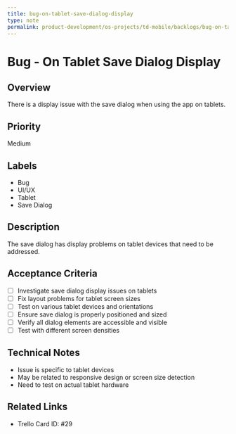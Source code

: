 ```yaml
---
title: bug-on-tablet-save-dialog-display
type: note
permalink: product-development/os-projects/td-mobile/backlogs/bug-on-tablet-save-dialog-display
---
```


# Bug - On Tablet Save Dialog Display

## Overview
There is a display issue with the save dialog when using the app on tablets.

## Priority
Medium

## Labels
- Bug
- UI/UX
- Tablet
- Save Dialog

## Description
The save dialog has display problems on tablet devices that need to be addressed.

## Acceptance Criteria
- [ ] Investigate save dialog display issues on tablets
- [ ] Fix layout problems for tablet screen sizes
- [ ] Test on various tablet devices and orientations
- [ ] Ensure save dialog is properly positioned and sized
- [ ] Verify all dialog elements are accessible and visible
- [ ] Test with different screen densities

## Technical Notes
- Issue is specific to tablet devices
- May be related to responsive design or screen size detection
- Need to test on actual tablet hardware

## Related Links
- Trello Card ID: #29